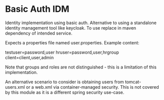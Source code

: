 # Basic Auth IDM

Identity implementation using basic auth. Alternative to using a standalone identity management tool like keycloak. To
use replace in maven dependency of intended service.

Expects a properties file named user.properties. Example content:

testuser=password,user hruser=password,user,hrgroup client=client,user,admin

Note that groups and roles are not distinguished - this is a limitation of this implementation.

An alternative scenario to consider is obtaining users from tomcat-users.xml or a web.xml via container-managed
security. This is not covered by this module as it is a different spring security use-case.
